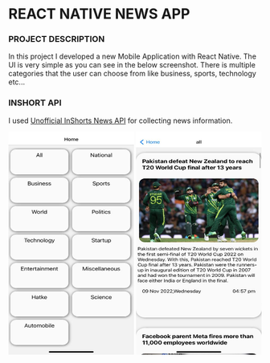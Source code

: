 # REACT NATIVE NEWS APP
### PROJECT DESCRIPTION
In this project I developed a new Mobile Application with React Native. The UI is very simple as you can see in the below screenshot. There is multiple categories that the user can choose from like business, sports, technology etc...

### INSHORT API
I used [Unofficial InShorts News API](https://github.com/cyberboysumanjay/Inshorts-News-API) for collecting news information.

<img src="https://github.com/busraustunel/NewsApp/blob/master/assets/img/11.jpeg" width="250" height="444" />

<img src="https://github.com/busraustunel/NewsApp/blob/master/assets/img/2.jpeg" width="250" height="444" />



